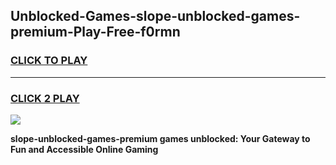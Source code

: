 
## Unblocked-Games-slope-unblocked-games-premium-Play-Free-f0rmn
<h3>
<a href="https://premium76.site?title=slope-unblocked-games-premium&ref=21A">CLICK TO PLAY</a></h3>
<hr>

<h3>
<a href="https://premium76.site?title=slope-unblocked-games-premium&ref=21A">CLICK 2 PLAY</a>
  
</h3>

<a href="https://premium76.site?title=slope-unblocked-games-premium&ref=21A"><img src="https://clearcache.store/games.png"></a>


**slope-unblocked-games-premium games unblocked: Your Gateway to Fun and Accessible Online Gaming**
